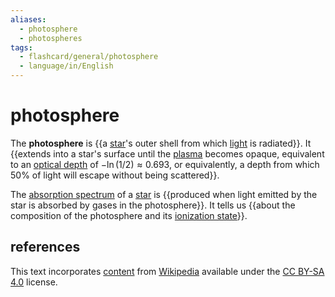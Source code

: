 ```yaml
---
aliases:
  - photosphere
  - photospheres
tags:
  - flashcard/general/photosphere
  - language/in/English
---
```


# photosphere

The __photosphere__ is {{a [star](star.md)'s outer shell from which [light](light.md) is radiated}}. It {{extends into a star's surface until the [plasma](plasma%20(physics).md) becomes opaque, equivalent to an [optical depth](optical%20depth.md) of $-\ln(1 / 2) \approx 0.693$, or equivalently, a depth from which 50% of light will escape without being scattered}}.

The [absorption spectrum](absorption%20spectroscopy.md#absorption%20spectrum) of a [star](star.md) is {{produced when light emitted by the star is absorbed by gases in the photosphere}}. It tells us {{about the composition of the photosphere and its [ionization state](ionization.md)}}.

## references

This text incorporates [content](https://en.wikipedia.org/wiki/photosphere) from [Wikipedia](Wikipedia.md) available under the [CC BY-SA 4.0](https://creativecommons.org/licenses/by-sa/4.0/) license.
